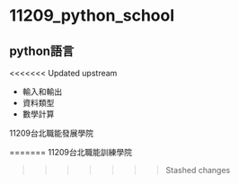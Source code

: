 # 11209_python_school
## python語言
<<<<<<< Updated upstream
- 輸入和輸出
- 資料類型
- 數學計算

11209台北職能發展學院

=======
11209台北職能訓練學院
>>>>>>> Stashed changes
